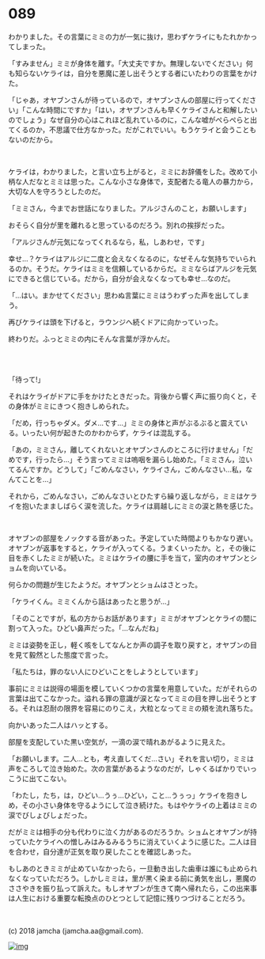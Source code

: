 # 089

わかりました。その言葉にミミの力が一気に抜け，思わずケライにもたれかかってしまった。  

「すみません」ミミが身体を離す。「大丈夫ですか。無理しないでください」何も知らないケライは，自分を悪魔に差し出そうとする者にいたわりの言葉をかけた。  

「じゃあ，オヤブンさんが待っているので，オヤブンさんの部屋に行ってください」「こんな時間にですか」「はい，オヤブンさんも早くケライさんと和解したいのでしょう」なぜ自分の心はこれほど乱れているのに，こんな嘘がぺらぺらと出てくるのか，不思議で仕方なかった。だがこれでいい。もうケライと会うこともないのだから。  

<br>  

ケライは，わかりました，と言い立ち上がると，ミミにお辞儀をした。改めて小柄な人だなとミミは思った。こんな小さな身体で，支配者たる竜人の暴力から，大切な人を守ろうとしたのだ。  

「ミミさん，今までお世話になりました。アルジさんのこと，お願いします」  

おそらく自分が里を離れると思っているのだろう。別れの挨拶だった。  

「アルジさんが元気になってくれるなら，私，しあわせ，です」  

幸せ…？ケライはアルジに二度と会えなくなるのに，なぜそんな気持ちでいられるのか。そうだ。ケライはミミを信頼しているからだ。ミミならばアルジを元気にできると信じている。だから，自分が会えなくなっても幸せ…なのだ。  

「…はい。まかせてください」思わぬ言葉にミミはうわずった声を出してしまう。  

再びケライは頭を下げると，ラウンジへ続くドアに向かっていった。  

終わりだ。ふっとミミの内にそんな言葉が浮かんだ。  

<br>  
<br>  

「待って!」  

それはケライがドアに手をかけたときだった。背後から響く声に振り向くと，その身体がミミにきつく抱きしめられた。  

「だめ，行っちゃダメ。ダメ…です…」ミミの身体と声がぶるぶると震えている。いったい何が起きたのかわからず，ケライは混乱する。  

「あの，ミミさん，離してくれないとオヤブンさんのところに行けません」「だめです，行ったら…」そう言ってミミは嗚咽を漏らし始めた。「ミミさん，泣いてるんですか。どうして」「ごめんなさい，ケライさん，ごめんなさい…私，なんてことを…」  

それから，ごめんなさい，ごめんなさいとひたすら繰り返しながら，ミミはケライを抱いたまましばらく涙を流した。ケライは肩越しにミミの涙と熱を感じた。  

<br>  

オヤブンの部屋をノックする音があった。予定していた時間よりもかなり遅い。オヤブンが返事をすると，ケライが入ってくる。うまくいったか。と，その後に目を赤くしたミミが続いた。ミミはケライの腰に手を当て，室内のオヤブンとショムを向いている。  

何らかの問題が生じたようだ。オヤブンとショムはさとった。  

「ケライくん。ミミくんから話はあったと思うが…」  

「そのことですが，私の方からお話があります」ミミがオヤブンとケライの間に割って入った。ひどい鼻声だった。「…なんだね」  

ミミは姿勢を正し，軽く咳をしてなんとか声の調子を取り戻すと，オヤブンの目を見て毅然とした態度で言った。  

「私たちは，罪のない人にひどいことをしようとしています」  

事前にミミは説得の場面を模していくつかの言葉を用意していた。だがそれらの言葉は出てこなかった。溢れる罪の意識が涙となってミミの目を押し出そうとする。それは忍耐の限界を容易にのりこえ，大粒となってミミの頬を流れ落ちた。  

向かいあった二人はハッとする。  

部屋を支配していた黒い空気が，一滴の涙で晴れあがるように見えた。  

「お願いします。二人…とも，考え直してくだ…さい」それを言い切り，ミミは声をころして泣き始めた。次の言葉があるようなのだが，しゃくるばかりでいっこうに出てこない。  

「わたし，たち，は，ひどい…うぅ…ひどい，こと…うぅっ」ケライを抱きしめ，その小さい身体を守るようにして泣き続けた。もはやケライの上着はミミの涙でびしょびしょだった。  

だがミミは相手の分も代わりに泣く力があるのだろうか。ショムとオヤブンが持っていたケライへの憎しみはみるみるうちに消えていくように感じた。二人は目を合わせ，自分達が正気を取り戻したことを確認しあった。  

もしあのときミミが止めていなかったら，一旦動き出した歯車は誰にも止められなくなっていただろう。しかしミミは，里が黒く染まる前に勇気を出し，悪魔のささやきを振り払って訴えた。もしオヤブンが生きて南へ帰れたら，この出来事は人生における重要な転換点のひとつとして記憶に残りつづけることだろう。  

<br>  
<br>  
(c) 2018 jamcha (jamcha.aa@gmail.com).  

[![img](http://i.creativecommons.org/l/by-nc-sa/4.0/88x31.png)](http://creativecommons.org/licenses/by-nc-sa/4.0/deed)
